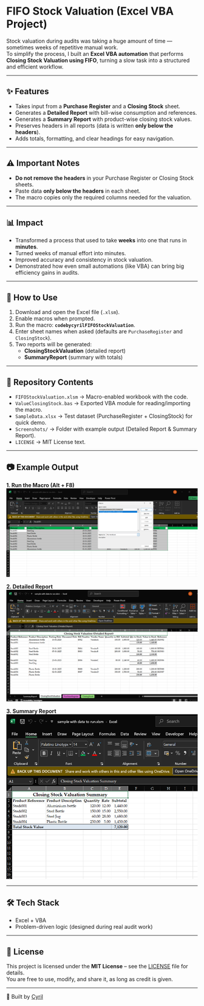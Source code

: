 # FIFO Stock Valuation (Excel VBA Project)

Stock valuation during audits was taking a huge amount of time — sometimes weeks of repetitive manual work.  
To simplify the process, I built an **Excel VBA automation** that performs **Closing Stock Valuation using FIFO**, turning a slow task into a structured and efficient workflow.

---

## ✨ Features
- Takes input from a **Purchase Register** and a **Closing Stock** sheet.  
- Generates a **Detailed Report** with bill-wise consumption and references.  
- Generates a **Summary Report** with product-wise closing stock values.  
- Preserves headers in all reports (data is written **only below the headers**).  
- Adds totals, formatting, and clear headings for easy navigation.  

---

## ⚠️ Important Notes
- **Do not remove the headers** in your Purchase Register or Closing Stock sheets.  
- Paste data **only below the headers** in each sheet.  
- The macro copies only the required columns needed for the valuation.  

---

## 📊 Impact
- Transformed a process that used to take **weeks** into one that runs in **minutes**.  
- Turned weeks of manual effort into minutes.  
- Improved accuracy and consistency in stock valuation.  
- Demonstrated how even small automations (like VBA) can bring big efficiency gains in audits.  

---

## 🚀 How to Use
1. Download and open the Excel file (`.xlsm`).  
2. Enable macros when prompted.  
3. Run the macro: **`codebycyrilFIFOStockValuation`**.  
4. Enter sheet names when asked (defaults are `PurchaseRegister` and `ClosingStock`).  
5. Two reports will be generated:  
   - **ClosingStockValuation** (detailed report)  
   - **SummaryReport** (summary with totals)  

---

## 📂 Repository Contents
- `FIFOStockValuation.xlsm` → Macro-enabled workbook with the code.  
- `ValueClosingStock.bas` → Exported VBA module for reading/importing the macro.  
- `SampleData.xlsx` → Test dataset (PurchaseRegister + ClosingStock) for quick demo.  
- `Screenshots/` → Folder with example output (Detailed Report & Summary Report).  
- `LICENSE` → MIT License text.  

---

## 📷 Example Output

**1. Run the Macro (Alt + F8)**  
![Run Macro](Screenshots/1.Run%20macro%20ALT+F8.png)

**2. Detailed Report**  
![Detailed Report](Screenshots/Closing%20Stock%20valuation-Detailed%20Report.png)

**3. Summary Report**  
![Summary Report](Screenshots/Stock%20valuation%20summary%20result.png)

---

## 🛠 Tech Stack
- Excel + VBA  
- Problem-driven logic (designed during real audit work)  

---

## 📄 License
This project is licensed under the **MIT License** – see the [LICENSE](LICENSE) file for details.  
You are free to use, modify, and share it, as long as credit is given.  

---

👤 Built by [Cyril](https://github.com/codebycyril)  
